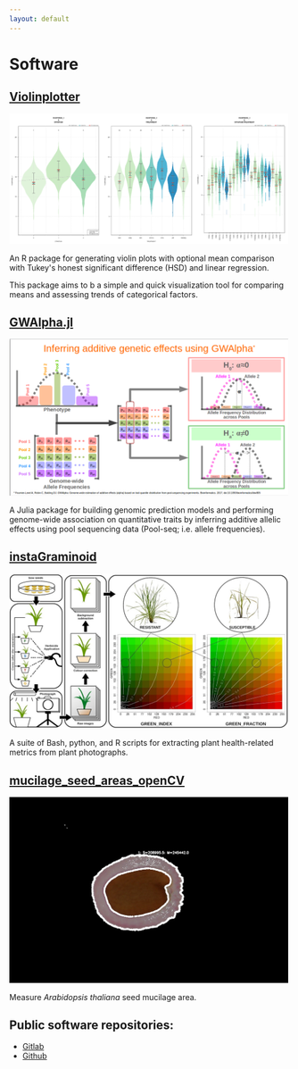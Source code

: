 ```yaml
---
layout: default
---
```


# Software

## [Violinplotter](https://github.com/jeffersonfparil/violinplotter)

<img src="/img/violinplotter.png" width="500"/>

An R package for generating violin plots with optional mean comparison with Tukey's honest significant difference (HSD) and linear regression.

This package aims to b a simple and quick visualization tool for comparing means and assessing trends of categorical factors.

## [GWAlpha.jl](https://github.com/jeffersonfparil/GWAlpha.jl)

<img src="/img/GWAlpha.png" width="500"/>

A Julia package for building genomic prediction models and performing genome-wide association on quantitative traits by inferring additive allelic effects using pool sequencing data (Pool-seq; i.e. allele frequencies).

## [instaGraminoid](https://gitlab.com/jeffersonfparil/instaGraminoid)

<img src="/img/instaGraminoid.jpg" width="500"/>

A suite of Bash, python, and R scripts for extracting plant health-related metrics from plant photographs.

## [mucilage_seed_areas_openCV](https://gitlab.com/jeffersonfparil/mucilage_seed_areas_opencv)

<img src="/img/araseed_mucilage.jpg" width="500"/>

Measure *Arabidopsis thaliana* seed mucilage area.

## Public software repositories:

- [Gitlab](https://gitlab.com/jeffersonfparil)
- [Github](https://github.com/jeffersonfparil/)